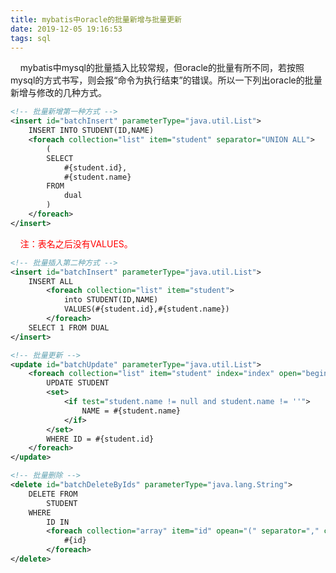 ```yaml
---
title: mybatis中oracle的批量新增与批量更新
date: 2019-12-05 19:16:53
tags: sql
---
```

&nbsp;&nbsp;&nbsp;&nbsp;mybatis中mysql的批量插入比较常规，但oracle的批量有所不同，若按照mysql的方式书写，则会报“命令为执行结束”的错误。所以一下列出oracle的批量新增与修改的几种方式。
```XML
<!-- 批量新增第一种方式 -->
<insert id="batchInsert" parameterType="java.util.List">
	INSERT INTO STUDENT(ID,NAME)
	<foreach collection="list" item="student" separator="UNION ALL">
		(
		SELECT 
			#{student.id},
			#{student.name}
		FROM
			dual
		)
	</foreach>
</insert>
```
&nbsp;&nbsp;&nbsp;&nbsp;<label style="color:red">注：表名之后没有VALUES。</label>
<!-- more -->
```XML
<!-- 批量插入第二种方式 -->
<insert id="batchInsert" parameterType="java.util.List">
	INSERT ALL
		<foreach collection="list" item="student">
			into STUDENT(ID,NAME)
			VALUES(#{student.id},#{student.name})
		</foreach>
	SELECT 1 FROM DUAL
</insert>
```
```XML
<!-- 批量更新 -->
<update id="batchUpdate" parameterType="java.util.List">
	<foreach collection="list" item="student" index="index" open="begin" close=";end;" separator=";">
		UPDATE STUDENT
		<set>
			<if test="student.name != null and student.name != ''">
				NAME = #{student.name}
			</if>
		</set>
		WHERE ID = #{student.id}
	</foreach>
</update>
```
```XML
<!-- 批量删除 -->
<delete id="batchDeleteByIds" parameterType="java.lang.String">
	DELETE FROM 
		STUDENT
	WHERE
		ID IN 
		<foreach collection="array" item="id" opean="(" separator="," close=")">
			#{id}
		</foreach>
</delete>
```